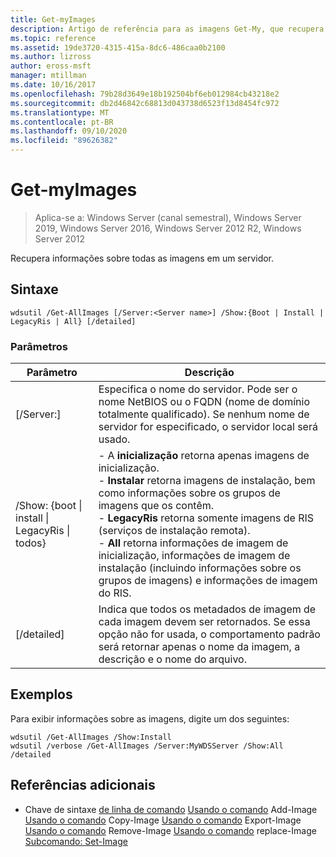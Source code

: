 ```yaml
---
title: Get-myImages
description: Artigo de referência para as imagens Get-My, que recupera informações sobre todas as imagens em um servidor.
ms.topic: reference
ms.assetid: 19de3720-4315-415a-8dc6-486caa0b2100
ms.author: lizross
author: eross-msft
manager: mtillman
ms.date: 10/16/2017
ms.openlocfilehash: 79b28d3649e18b192504bf6eb012984cb43218e2
ms.sourcegitcommit: db2d46842c68813d043738d6523f13d8454fc972
ms.translationtype: MT
ms.contentlocale: pt-BR
ms.lasthandoff: 09/10/2020
ms.locfileid: "89626382"
---
```

# <a name="get-allimages"></a>Get-myImages

> Aplica-se a: Windows Server (canal semestral), Windows Server 2019, Windows Server 2016, Windows Server 2012 R2, Windows Server 2012

Recupera informações sobre todas as imagens em um servidor.

## <a name="syntax"></a>Sintaxe
```
wdsutil /Get-AllImages [/Server:<Server name>] /Show:{Boot | Install | LegacyRis | All} [/detailed]
```
### <a name="parameters"></a>Parâmetros
|Parâmetro|Descrição|
|-------|--------|
|[/Server:<Server name>]|Especifica o nome do servidor. Pode ser o nome NetBIOS ou o FQDN (nome de domínio totalmente qualificado). Se nenhum nome de servidor for especificado, o servidor local será usado.|
|/Show: {boot &#124; install &#124; LegacyRis &#124; todos}|-   A **inicialização** retorna apenas imagens de inicialização.<br />-   **Instalar** retorna imagens de instalação, bem como informações sobre os grupos de imagens que os contêm.<br />-   **LegacyRis** retorna somente imagens de RIS (serviços de instalação remota).<br />-   **All** retorna informações de imagem de inicialização, informações de imagem de instalação (incluindo informações sobre os grupos de imagens) e informações de imagem do RIS.|
|[/detailed]|Indica que todos os metadados de imagem de cada imagem devem ser retornados. Se essa opção não for usada, o comportamento padrão será retornar apenas o nome da imagem, a descrição e o nome do arquivo.|
## <a name="examples"></a>Exemplos
Para exibir informações sobre as imagens, digite um dos seguintes:
```
wdsutil /Get-AllImages /Show:Install
wdsutil /verbose /Get-AllImages /Server:MyWDSServer /Show:All /detailed
```
## <a name="additional-references"></a>Referências adicionais
- Chave de sintaxe [de linha de comando](command-line-syntax-key.md) 
 [Usando o comando](using-the-add-image-command.md) 
 Add-Image [Usando o comando](using-the-copy-image-command.md) 
 Copy-Image [Usando o comando](using-the-export-image-command.md) 
 Export-Image [Usando o comando](using-the-remove-image-command.md) 
 Remove-Image [Usando o comando](using-the-replace-image-command.md) 
 replace-Image [Subcomando: Set-Image](subcommand-set-image.md)
